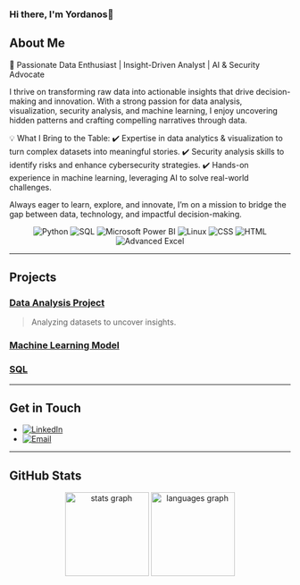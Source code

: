 
### Hi there, I'm Yordanos👋


## About Me

🚀 Passionate Data Enthusiast | Insight-Driven Analyst | AI & Security Advocate

I thrive on transforming raw data into actionable insights that drive decision-making and innovation. With a strong passion for data analysis, visualization, security analysis, and machine learning, I enjoy uncovering hidden patterns and crafting compelling narratives through data.

💡 What I Bring to the Table:
✔️ Expertise in data analytics & visualization to turn complex datasets into meaningful stories.
✔️ Security analysis skills to identify risks and enhance cybersecurity strategies.
✔️ Hands-on experience in machine learning, leveraging AI to solve real-world challenges.

Always eager to learn, explore, and innovate, I’m on a mission to bridge the gap between data, technology, and impactful decision-making.

<div align="center">
 
 ![Python](https://img.shields.io/badge/Python-3776AB?style=for-the-badge&logo=python&logoColor=white) 
 ![SQL](https://img.shields.io/badge/SQL-4479A1?style=for-the-badge&logo=postgresql&logoColor=white)
 ![Microsoft Power BI](https://img.shields.io/badge/Power%20BI-F2C811?style=for-the-badge&logo=power-bi&logoColor=black)
 ![Linux](https://img.shields.io/badge/Linux-FCC624?style=flat&logo=linux&logoColor=black)
 ![CSS](https://img.shields.io/badge/CSS-1572B6?style=for-the-badge&logo=css3&logoColor=white)
 ![HTML](https://img.shields.io/badge/HTML-E34F26?style=for-the-badge&logo=html5&logoColor=white)
 ![Advanced Excel](https://img.shields.io/badge/Excel-217346?style=for-the-badge&logo=microsoft-excel&logoColor=white)

 
 </div>

---

## Projects

### [Data Analysis Project](https://github.com/yorda2020/PortfolioProjects)
> Analyzing datasets to uncover insights.
### [Machine Learning Model](https://github.com/yourusername/machine-learning-model)
### [SQL](https://github.com/yourusername/data-visualization-dashboard)


---

## Get in Touch

- [![LinkedIn](https://img.shields.io/badge/LinkedIn-Profile-blue)](https://www.linkedin.com/in/yordanos-z-8aab4a1ba/)
- [![Email](https://img.shields.io/badge/Email-Contact%20Me-green)](mailto:yorda.zerie@example.com)

---
## GitHub Stats

<div align="center">
 <img src="https://github-readme-stats.vercel.app/api?username=yorda2020&hide_title=false&hide_rank=false&show_icons=true&include_all_commits=true&count_private=true&disable_animations=false&theme=dracula&locale=en&hide_border=false" height="150" alt="stats graph"  />
  <img src="https://github-readme-stats.vercel.app/api/top-langs?username=yorda2020&locale=en&hide_title=false&layout=compact&card_width=320&langs_count=5&theme=dracula&hide_border=false" height="150" alt="languages graph"  />
 
</div>


